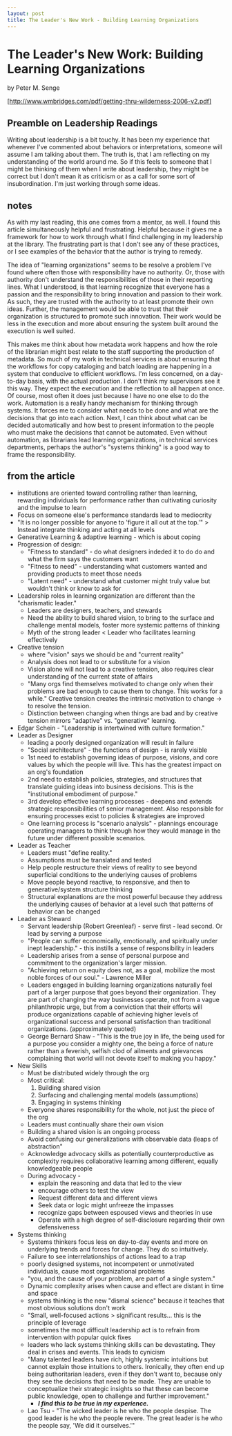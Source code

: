 ```yaml
---
layout: post
title: The Leader's New Work - Building Learning Organizations
---
```


# The Leader's New Work: Building Learning Organizations  
by Peter M. Senge

[http://www.wmbridges.com/pdf/getting-thru-wilderness-2006-v2.pdf]

## Preamble on Leadership Readings

Writing about leadership is a bit touchy. It has been my experience that whenever I've commented about behaviors or interpretations, someone will assume I am talking about them. The truth is, that I am reflecting on my understanding of the world around me. So if this feels to someone that I might be thinking of them when I write about leadership, they might be correct but I don't mean it as criticism or as a call for some sort of insubordination. I'm just working through some ideas.

## notes

As with my last reading, this one comes from a mentor, as well. I found this article simultaneously helpful and frustrating. Helpful because it gives me a framework for how to work through what I find challenging in my leadership at the library. The frustrating part is that I don't see any of these practices, or I see examples of the behavior that the author is trying to remedy. 

The idea of "learning organizations" seems to be resolve a problem I've found where often those with responsibility have no authority. Or, those with authority don't understand the responsibilities of those in their reporting lines. What I understood, is that learning recognize that everyone has a passion and the responsibility to bring innovation and passion to their work. As such, they are trusted with the authority to at least promote their own ideas. Further, the management would be able to trust that their organization is structured to promote such innovation. Their work would be less in the execution and more about ensuring the system built around the execution is well suited. 

This makes me think about how metadata work happens and how the role of the librarian might best relate to the staff supporting the production of metadata. So much of my work in technical services is about ensuring that the workflows for copy cataloging and batch loading are happening in a system that conducive to efficient workflows. I'm less concerned, on a day-to-day basis, with the actual production. I don't think my supervisors see it this way. They expect the execution and the reflection to all happen at once. Of course, most often it does just because I have no one else to do the work. Automation is a really handy mechanism for thinking through systems. It forces me to consider what needs to be done and what are the decisions that go into each action. Next, I can think about what can be decided automatically and how best to present information to the people who must make the decisions that cannot be automated. Even without automation, as librarians lead learning organizations, in technical services departments, perhaps the author's "systems thinking" is a good way to frame the responsibility. 

## from the article

* institutions are oriented toward controlling rather than learning, rewarding individuals for performance rather than cultivating curiosity and the impulse to learn
* Focus on someone else's performance standards lead to mediocrity
* "It is no longer possible for anyone to 'figure it all out at the top.'" > Instead integrate thinking and acting at all levels
* Generative Learning & adaptive learning - which is about coping
* Progression of design:
    * "Fitness to standard" - do what designers indeded it to do do and what the firm says the customers want
    * "Fitness to need" - understanding what customers wanted and providing products to meet those needs
    * "Latent need" - understand what customer might truly value but wouldn't think or know to ask for
* Leadership roles in learning organization are different than the "charismatic leader."
    *   Leaders are designers, teachers, and stewards
    *   Need the ability to build shared vision, to bring to the surface and challenge mental models, foster more systemic patterns of thinking
    *   Myth of the strong leader < Leader who facilitates learning effectively
*   Creative tension 
    *   where "vision" says we should be and "current reality"
    *   Analysis does not lead to or substitute for a vision
    *   Vision alone will not lead to a creative tension, also requires clear understanding of the current state of affairs
    *   "Many orgs find themselves motivated to change only when their problems are bad enough to cause them to change. This works for a while." Creative tension creates the intrinsic motivation to change -> to resolve the tension.
    *   Distinction between changing when things are bad and by creative tension mirrors "adaptive" vs. "generative" learning.
*   Edgar Schein - "Leadership is intertwined with culture formation."
*   Leader as Designer
    *   leading a poorly designed organization will result in failure
    *   "Social architecture" - the functions of design - is rarely visible
    *   1st need to establish governing ideas of purpose, visions, and core values by which the people will live. This has the greatest impact on an org's foundation
    *   2nd need to establish policies, strategies, and structures that translate guiding ideas into business decisions. This is the "institutional embodiment of purpose."
    *   3rd develop effective learning processes - deepens and extends strategic responsibilities of senior management. Also responsible for ensuring processes exist to policies & strategies are improved
    *   One learning process is "scenario analysis" - plannings encourage operating managers to think through how they would manage in the future under different possible scenarios.
*   Leader as Teacher
    *   Leaders must "define reality." 
    *   Assumptions must be translated and tested
    *   Help people restructure their views of reality to see beyond superficial conditions to the underlying causes of problems
    *   Move people beyond reactive, to responsive, and then to generative/system structure thinking
    *   Structural explanations are the most powerful because they address the underlying causes of behavior at a level such that patterns of behavior can be changed
*   Leader as Steward
    *   Servant leadership (Robert Greenleaf) - serve first - lead second. Or lead by serving a purpose
    *   "People can suffer economically, emotionally, and spiritually under inept leadership." - this instills a sense of responsibility in leaders
    *   Leadership arises from a sense of personal purpose and commitment to the organization's larger mission.
    *   "Achieving return on equity does not, as a goal, mobilize the most noble forces of our soul." - Lawrence Miller
    *   Leaders engaged in building learning organizations naturally feel part of a larger purpose that goes beyond their organization. They are part of changing the way businesses operate, not from a vague philanthropic urge, but from a conviction that their efforts will produce organizations capable of achieving higher levels of organizational success and personal satisfaction than traditional organizations. (approximately quoted)
    *   George Bernard Shaw - "This is the true joy in life, the being used for a purpose you consider a mighty one, the being a force of nature rather than a feverish, selfish clod of ailments and grievances complaining that world will not devote itself to making you happy." 
*   New Skills
    *   Must be distributed widely through the org
    *   Most critical:
        1. Building shared vision
        2. Surfacing and challenging mental models (assumptions)
        3. Engaging in systems thinking
    *   Everyone shares responsibility for the whole, not just the piece of the org
    *   Leaders must continually share their own vision
    *   Building a shared vision is an ongoing process
    *   Avoid confusing our generalizations with observable data (leaps of abstraction"
    *   Acknowledge advocacy skills as potentially counterproductive as complexity requires collaborative learning among different, equally knowledgeable people
    *   During advocacy -
        *   explain the reasoning and data that led to the view
        *   encourage others to test the view
        *   Request different data and different views
        *   Seek data or logic might unfreeze the impasses
        *   recognize gaps between espoused views and theories in use
        *   Operate with a high degree of self-disclosure regarding their own defensiveness
*   Systems thinking
    *   Systems thinkers focus less on day-to-day events and more on underlying trends and forces for change. They do so intuitively.
    *   Failure to see interrelationships of actions lead to a trap
    *   poorly designed systems, not incompetent or unmotivated individuals, cause most organizational problems
    *   "you, and the cause of your problem, are part of a single system."
    *   Dynamic complexity arises when cause and effect are distant in time and space
    *   systems thinking is the new "dismal science" because it teaches that most obvious solutions don't work
    *   "Small, well-focused actions > significant results... this is the principle of leverage
    *   sometimes the most difficult leadership act is to refrain from intervention with popular quick fixes
    *  leaders who lack systems thinking skills can be devastating. They deal in crises and events. This leads to cynicism
    *  "Many talented leaders have rich, highly systemic intuitions but cannot explain those intuitions to others. Ironically, they often end up being authoritarian leaders, even if they don't want to, because only they see the decisions that need to be made. They are unable to conceptualize their strategic insights so that these can become public knowledge, open to challenge and further improvement." 
        *   ***I find this to be true in my experience.***
    *  Lao Tsu - "The wicked leader is he who the people despise. The good leader is he who the people revere. The great leader is he who the people say, 'We did it ourselves.'" 
